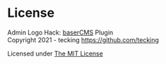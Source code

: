 # License

Admin Logo Hack: [baserCMS](https://basercms.net) Plugin  
Copyright 2021 - tecking <https://github.com/tecking>

Licensed under [The MIT License](https://opensource.org/licenses/mit-license)
